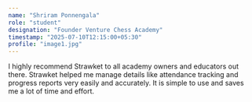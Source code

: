 ```yaml
---
name: "Shriram Ponnengala"
role: "student"
designation: "Founder Venture Chess Academy"
timestamp: "2025-07-10T12:15:00+05:30"
profile: "image1.jpg"
---
```


I highly recommend Strawket to all academy owners and educators out there. Strawket helped me manage details like attendance tracking and progress reports very easily and accurately. It is simple to use and saves me a lot of time and effort.
